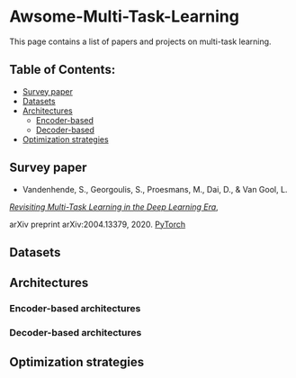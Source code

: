 # Awsome-Multi-Task-Learning
This page contains a list of papers and projects on multi-task learning. 

## Table of Contents:

- [Survey paper](#survey) 
- [Datasets](#datasets)
- [Architectures](#architectures)
  - [Encoder-based](#encoder)
  - [Decoder-based](#decoder)
- [Optimization strategies](#optimization)


<a name="survey"></a>
## Survey paper
- <a name="vandenhende2020revisiting"></a> Vandenhende, S., Georgoulis, S., Proesmans, M., Dai, D., & Van Gool, L.

*[Revisiting Multi-Task Learning in the Deep Learning Era](https://arxiv.org/abs/2004.13379)*,

arXiv preprint arXiv:2004.13379, 2020. [PyTorch](https://github.com/SimonVandenhende/Multi-Task-Learning-PyTorch)

<a name="datasets"></a>
## Datasets


<a name="architectures"></a>
## Architectures

<a name="encoder"></a>
### Encoder-based architectures


<a name="decoder"></a>
### Decoder-based architectures


<a name="optimization"></a>
## Optimization strategies



